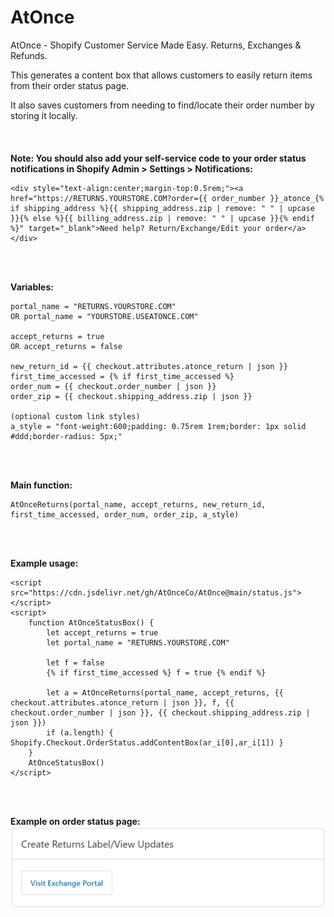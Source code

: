 # AtOnce
AtOnce - Shopify Customer Service Made Easy. Returns, Exchanges &amp; Refunds.

This generates a content box that allows customers to easily return items from their order status page.

It also saves customers from needing to find/locate their order number by storing it locally.
<br/>
<br/>
<br/>
<br/>
**Note: You should also add your self-service code to your order status notifications in Shopify Admin > Settings > Notifications:**
```
<div style="text-align:center;margin-top:0.5rem;"><a href="https://RETURNS.YOURSTORE.COM?order={{ order_number }}_atonce_{% if shipping_address %}{{ shipping_address.zip | remove: " " | upcase }}{% else %}{{ billing_address.zip | remove: " " | upcase }}{% endif %}" target="_blank">Need help? Return/Exchange/Edit your order</a></div>
```

<br/>
<br/>

**Variables:**
```
portal_name = "RETURNS.YOURSTORE.COM"
OR portal_name = "YOURSTORE.USEATONCE.COM"

accept_returns = true
OR accept_returns = false

new_return_id = {{ checkout.attributes.atonce_return | json }}
first_time_accessed = {% if first_time_accessed %}
order_num = {{ checkout.order_number | json }}
order_zip = {{ checkout.shipping_address.zip | json }}

(optional custom link styles)
a_style = "font-weight:600;padding: 0.75rem 1rem;border: 1px solid #ddd;border-radius: 5px;"
```

<br/>
<br/>

**Main function:**
```
AtOnceReturns(portal_name, accept_returns, new_return_id, first_time_accessed, order_num, order_zip, a_style)
```

<br/>
<br/>

**Example usage:**
```
<script src="https://cdn.jsdelivr.net/gh/AtOnceCo/AtOnce@main/status.js"></script>
<script>
    function AtOnceStatusBox() {
        let accept_returns = true
        let portal_name = "RETURNS.YOURSTORE.COM"
        
        let f = false
        {% if first_time_accessed %} f = true {% endif %}
        
        let a = AtOnceReturns(portal_name, accept_returns, {{ checkout.attributes.atonce_return | json }}, f, {{ checkout.order_number | json }}, {{ checkout.shipping_address.zip | json }})
        if (a.length) { Shopify.Checkout.OrderStatus.addContentBox(ar_i[0],ar_i[1]) }
    }
    AtOnceStatusBox()
</script>
```

<br/>
<br/>

**Example on order status page:**
![Example](https://github.com/AtOnceCo/AtOnce/blob/main/Example%201.png)
